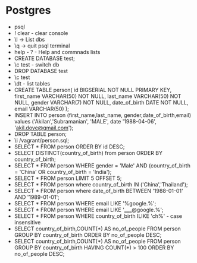 # Postgres

- psql
- \! clear - clear console
- \l -> List dbs
- \q -> quit psql terminal
- help - \? - Help and commnads lists
- CREATE DATABASE test;
- \c test - switch db
- DROP DATABASE test
- \c test
- \dt - list tables
- CREATE TABLE person(
  id BIGSERIAL NOT NULL PRIMARY KEY,
  first_name VARCHAR(50) NOT NULL,
  last_name VARCHAR(50) NOT NULL,
  gender VARCHAR(7) NOT NULL,
  date_of_birth DATE NOT NULL,
  email VARCHAR(50)
  );
- INSERT INTO person (first_name,last_name, gender,date_of_birth,email) values ('Akilan','Subramanian', 'MALE', date '1988-04-06', 'akil.dove@gmail.com');
- DROP TABLE person;
- \i /vagrant/person.sql;
- SELECT \* FROM person ORDER BY id DESC;
- SELECT DISTINCT(country_of_birth) from person ORDER BY country_of_birth;
- SELECT \* FROM person WHERE gender = 'Male' AND (country_of_birth = 'China' OR country_of_birth = 'India');
- SELECT \* FROM person LIMIT 5 OFFSET 5;
- SELECT \* FROM person where country_of_birth IN ('China','Thailand');
- SELECT \* FROM person where date_of_birth BETWEEN '1988-01-01' AND '1989-01-01';
- SELECT \* FROM person WHERE email LIKE '%google.%';
- SELECT \* FROM person WHERE email LIKE '**\_\_\_**@google.%';
- SELECT \* FROM person WHERE country_of_birth ILIKE 'ch%' - case insensitive
- SELECT country_of_birth,COUNT(\*) AS no_of_people FROM person GROUP BY country_of_birth ORDER BY no_of_people DESC;
- SELECT country_of_birth,COUNT(\*) AS no_of_people FROM person GROUP BY country_of_birth HAVING COUNT(\*) > 100 ORDER BY no_of_people DESC;
